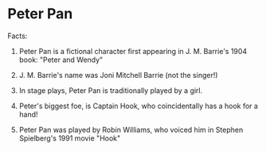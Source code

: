 # Peter Pan

Facts:

1. Peter Pan is a fictional character first appearing in J. M. Barrie's 1904 book: "Peter and Wendy"

2. J. M. Barrie's name was Joni Mitchell Barrie (not the singer!)

3. In stage plays, Peter Pan is traditionally played by a girl. 

4. Peter's biggest foe, is Captain Hook, who coincidentally has a hook for a hand!

5. Peter Pan was played by Robin Williams, who voiced him in Stephen Spielberg's 1991 movie "Hook"